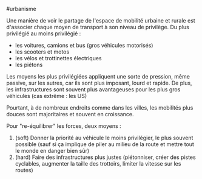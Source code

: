 #urbanisme

Une manière de voir le partage de l'espace de mobilité urbaine et rurale est d'associer chaque moyen de transport à son niveau de privilège. Du plus privilégié au moins privilégié :

- les voitures, camions et bus (gros véhicules motorisés)
- les scooters et motos
- les vélos et trottinettes électriques
- les piétons

Les moyens les plus privilégiées appliquent une sorte de pression, même passive, sur les autres, car ils sont plus imposant, lourd et rapide. De plus, les infrastructures sont souvent plus avantageuses pour les plus gros véhicules (cas extrême : les US)

Pourtant, à de nombreux endroits comme dans les villes, les mobilités plus douces sont majoritaires et souvent en croissance. 

Pour "re-équilibrer" les forces, deux moyens :
1) (soft) Donner la priorité au véhicule le moins privilégier, le plus souvent possible (sauf si ça implique de piler au milieu de la route et mettre tout le monde en danger bien sûr)
1) (hard) Faire des infrastructures plus justes (piétonniser, créer des pistes cyclables, augmenter la taille des trottoirs, limiter la vitesse sur les routes)

